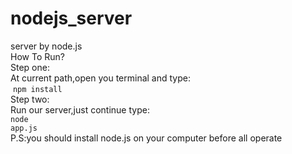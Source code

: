 # nodejs_server
server by node.js<br>
How To Run?<br>
Step one:<br>
At current path,open you terminal and type:<br>
  <code>npm install</code><br>
Step two:<br>
Run our server,just continue type:<br>
  <code>node app.js</code><br>
P.S:you should install node.js on your computer before all operate<br>
